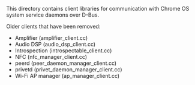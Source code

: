 This directory contains client libraries for communication with Chrome OS
system service daemons over D-Bus.

Older clients that have been removed:

  * Amplifier (amplifier_client.cc)
  * Audio DSP (audio_dsp_client.cc)
  * Introspection (introspectable_client.cc)
  * NFC (nfc_manager_client.cc)
  * peerd (peer_daemon_manager_client.cc)
  * privetd (privet_daemon_manager_client.cc)
  * Wi-Fi AP manager (ap_manager_client.cc)
